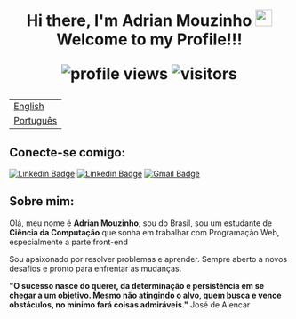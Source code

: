 <h1 align="center">
 Hi there, I'm Adrian Mouzinho
 <img src="https://raw.githubusercontent.com/iampavangandhi/iampavangandhi/master/gifs/Hi.gif" width="30px"> 
  Welcome to my Profile!!!

 <p align="center">
  <img src="https://komarev.com/ghpvc/?username=AdrianMouzinho&color=yellow&label=profile+views" alt="profile views" />
  <img src="https://visitor-badge.laobi.icu/badge?page_id=AdrianMouzinho.AdrianMouzinho" alt="visitors">
 </p>
</h1>

<table align="center">
 <tr><td><a href="README.md">English</a></td></tr>
 <tr><td><a href="readme_pt-br.md">Português</a></td></tr>
</table>

## Conecte-se comigo:
[![Linkedin Badge](https://img.shields.io/badge/-@adrianmouzinho-000?style=flat-square&logo=Instagram&logoColor=white&link=https://www.instagram.com/adrianmouzinho/)](https://www.instagram.com/adrianmouzinho/)
[![Linkedin Badge](https://img.shields.io/badge/-Adrian%20Mouzinho-000?style=flat-square&logo=Linkedin&logoColor=white&link=https://www.linkedin.com/in/adrian-mouzinho-30a125211/)](https://www.linkedin.com/in/adrian-mouzinho-30a125211/)
[![Gmail Badge](https://img.shields.io/badge/-adrianmouzinhopro@gmail.com-000?style=flat-square&logo=Gmail&logoColor=white&link=mailto:adrianmouzinhopro@gmail.com)](mailto:adrianmouzinhopro@gmail.com)

## Sobre mim:
Olá, meu nome é **Adrian Mouzinho**, sou do Brasil, sou um estudante de **Ciência da Computação** que sonha em trabalhar com Programação Web, especialmente a parte front-end

Sou apaixonado por resolver problemas e aprender. Sempre aberto a novos desafios e pronto para enfrentar as mudanças.

**"O sucesso nasce do querer, da determinação e persistência em se chegar a um objetivo. Mesmo não atingindo o alvo, quem busca e vence obstáculos, no mínimo fará coisas admiráveis."** José de Alencar
<!--
**AdrianMouzinho/AdrianMouzinho** is a ✨ _special_ ✨ repository because its `README.md` (this file) appears on your GitHub profile.

Here are some ideas to get you started:

- 🔭 I’m currently working on ...
- 🌱 I’m currently learning ...
- 👯 I’m looking to collaborate on ...
- 🤔 I’m looking for help with ...
- 💬 Ask me about ...
- 📫 How to reach me: ...
- 😄 Pronouns: ...
- ⚡ Fun fact: ...
-->
